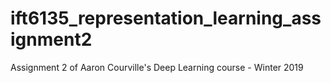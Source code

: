 # ift6135_representation_learning_assignment2
Assignment 2 of Aaron Courville's Deep Learning course - Winter 2019 
